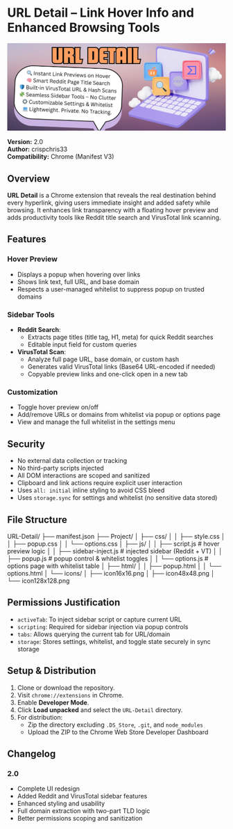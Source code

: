 # URL Detail – Link Hover Info and Enhanced Browsing Tools

![URL Detail Screenshot](URL%20Detail.jpg)

**Version:** 2.0  
**Author:** crispchris33  
**Compatibility:** Chrome (Manifest V3)

## Overview

**URL Detail** is a Chrome extension that reveals the real destination behind every hyperlink, giving users immediate insight and added safety while browsing. It enhances link transparency with a floating hover preview and adds productivity tools like Reddit title search and VirusTotal link scanning.

## Features

### Hover Preview
- Displays a popup when hovering over links
- Shows link text, full URL, and base domain
- Respects a user-managed whitelist to suppress popup on trusted domains

### Sidebar Tools
- **Reddit Search**:
  - Extracts page titles (title tag, H1, meta) for quick Reddit searches
  - Editable input field for custom queries
- **VirusTotal Scan**:
  - Analyze full page URL, base domain, or custom hash
  - Generates valid VirusTotal links (Base64 URL-encoded if needed)
  - Copyable preview links and one-click open in a new tab

### Customization
- Toggle hover preview on/off
- Add/remove URLs or domains from whitelist via popup or options page
- View and manage the full whitelist in the settings menu

## Security

- No external data collection or tracking
- No third-party scripts injected
- All DOM interactions are scoped and sanitized
- Clipboard and link actions require explicit user interaction
- Uses `all: initial` inline styling to avoid CSS bleed
- Uses `storage.sync` for settings and whitelist (no sensitive data stored)

## File Structure

URL-Detail/
├── manifest.json
├── Project/
│   ├── css/
│   │   ├── style.css
│   │   ├── popup.css
│   │   └── options.css
│   ├── js/
│   │   ├── script.js          # hover preview logic
│   │   ├── sidebar-inject.js  # injected sidebar (Reddit + VT)
│   │   ├── popup.js           # popup control & whitelist toggles
│   │   └── options.js         # options page with whitelist table
│   ├── html/
│   │   ├── popup.html
│   │   └── options.html
│   └── icons/
│       ├── icon16x16.png
│       ├── icon48x48.png
│       └── icon128x128.png


## Permissions Justification

- `activeTab`: To inject sidebar script or capture current URL
- `scripting`: Required for sidebar injection via popup controls
- `tabs`: Allows querying the current tab for URL/domain
- `storage`: Stores settings, whitelist, and toggle state securely in sync storage

## Setup & Distribution

1. Clone or download the repository.
2. Visit `chrome://extensions` in Chrome.
3. Enable **Developer Mode**.
4. Click **Load unpacked** and select the `URL-Detail` directory.
5. For distribution:
   - Zip the directory excluding `.DS_Store`, `.git`, and `node_modules`
   - Upload the ZIP to the Chrome Web Store Developer Dashboard

## Changelog

### 2.0
- Complete UI redesign
- Added Reddit and VirusTotal sidebar features
- Enhanced styling and usability
- Full domain extraction with two-part TLD logic
- Better permissions scoping and sanitization

